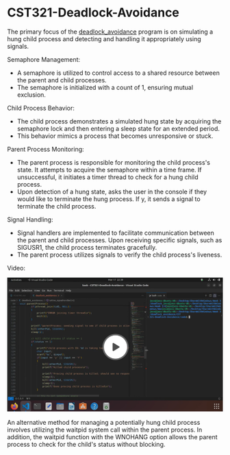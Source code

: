 # CST321-Deadlock-Avoidance

The primary focus of the [deadlock_avoidance](./code/deadlock_avoidance.c) program is on simulating a hung child process and detecting and handling it appropriately using signals.

Semaphore Management:
- A semaphore is utilized to control access to a shared resource between the parent and child processes. 
- The semaphore is initialized with a count of 1, ensuring mutual exclusion.

Child Process Behavior:
- The child process demonstrates a simulated hung state by acquiring the semaphore lock and then entering a sleep state for an extended period. 
- This behavior mimics a process that becomes unresponsive or stuck.

Parent Process Monitoring:
- The parent process is responsible for monitoring the child process's state. It attempts to acquire the semaphore within a time frame. If unsuccessful, it initiates a timer thread to check for a hung child process. 
- Upon detection of a hung state, asks the user in the console if they would like to terminate the hung process.  If y, it sends a signal to terminate the child process.

Signal Handling:
- Signal handlers are implemented to facilitate communication between the parent and child processes. Upon receiving specific signals, such as SIGUSR1, the child process terminates gracefully. 
- The parent process utilizes signals to verify the child process's liveness.

Video:

[![Deadlock avoidance video](./screenshots/video_screenshot.png)](https://www.loom.com/share/21828792cc9449ecaf124822b4cecfe1?sid=e9449947-1bd8-4df4-ab46-c809df3aa6ee)

An alternative method for managing a potentially hung child process involves utilizing the waitpid system call within the parent process.  In addition, the waitpid function with the WNOHANG option allows the parent process to check for the child's status without blocking.
